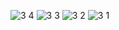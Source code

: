 ![3 4](https://github.com/user-attachments/assets/ff9d17b8-da41-4571-a1cb-86098d82ceb4)
![3 3](https://github.com/user-attachments/assets/acae077c-f53e-4073-9501-5a34ed7ff2f7)
![3 2](https://github.com/user-attachments/assets/cb17b1da-bf37-47cd-9e43-9a502291073b)
![3 1](https://github.com/user-attachments/assets/72e19d5b-b744-483c-a643-afb258cbc0af)
